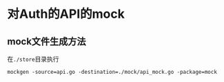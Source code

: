  # 对Auth的API的mock
 
 ## mock文件生成方法
 在`./store`目录执行
 ```
 mockgen -source=api.go -destination=./mock/api_mock.go -package=mock
 ```